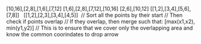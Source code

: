 [10,16],[2,8],[1,6],[7,12]
[1,6],[2,8],[7,12],[10,16]
[2,6],[10,12]
​
[[1,2],[3,4],[5,6],[7,8]]
​
​
[[1,2],[2,3],[3,4],[4,5]]
​
// Sort all the points by their start
// Then check if points overlap
// If they overlap, then merge such that: [max(x1,x2), min(y1,y2)]
// This is to ensure that we cover only the overlapping area and know the common coorindates to drop arrow
